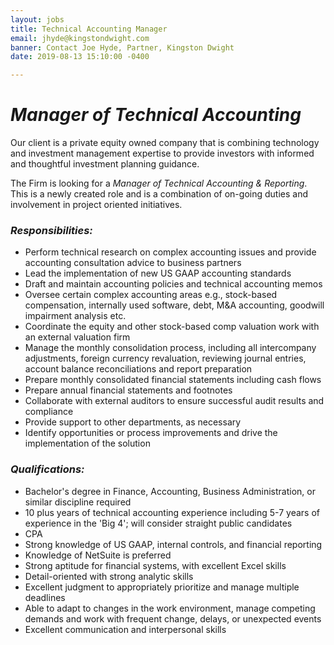 ```yaml
---
layout: jobs
title: Technical Accounting Manager
email: jhyde@kingstondwight.com
banner: Contact Joe Hyde, Partner, Kingston Dwight
date: 2019-08-13 15:10:00 -0400

---
```

# **_Manager of Technical Accounting_**

Our client is a private equity owned company that is combining technology and investment management expertise to provide investors with informed and thoughtful investment planning guidance.

The Firm is looking for a _Manager of Technical Accounting & Reporting_. This is a newly created role and is a combination of on-going duties and involvement in project oriented initiatives.

### **_Responsibilities:_**

* Perform technical research on complex accounting issues and provide accounting consultation advice to business partners
* Lead the implementation of new US GAAP accounting standards
* Draft and maintain accounting policies and technical accounting memos
* Oversee certain complex accounting areas e.g., stock-based compensation, internally used software, debt, M&A accounting, goodwill impairment analysis etc.
* Coordinate the equity and other stock-based comp valuation work with an external valuation firm
* Manage the monthly consolidation process, including all intercompany adjustments, foreign currency revaluation, reviewing journal entries, account balance reconciliations and report preparation
* Prepare monthly consolidated financial statements including cash flows
* Prepare annual financial statements and footnotes
* Collaborate with external auditors to ensure successful audit results and compliance
* Provide support to other departments, as necessary
* Identify opportunities or process improvements and drive the implementation of the solution

### **_Qualifications:_**

* Bachelor's degree in Finance, Accounting, Business Administration, or similar discipline required
* 10 plus years of technical accounting experience including 5-7 years of experience in the 'Big 4'; will consider straight public candidates
* CPA
* Strong knowledge of US GAAP, internal controls, and financial reporting
* Knowledge of NetSuite is preferred
* Strong aptitude for financial systems, with excellent Excel skills
* Detail-oriented with strong analytic skills
* Excellent judgment to appropriately prioritize and manage multiple deadlines
* Able to adapt to changes in the work environment, manage competing demands and work with frequent change, delays, or unexpected events
* Excellent communication and interpersonal skills